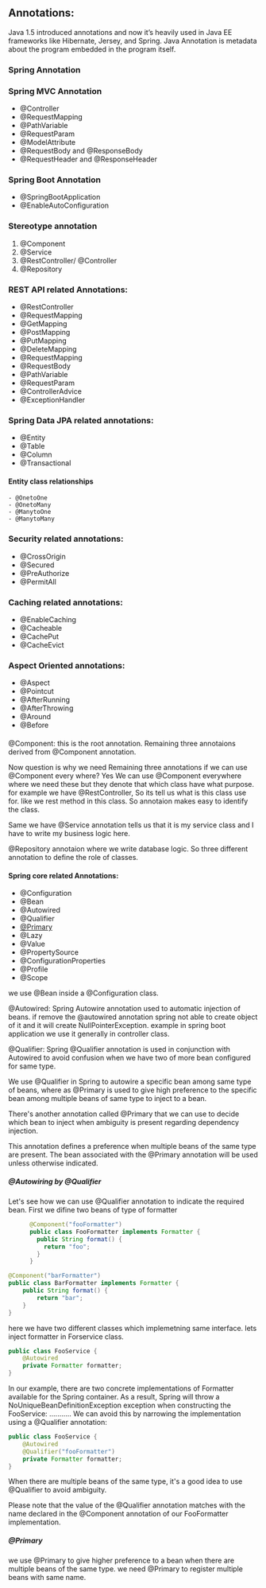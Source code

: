 ## Annotations: 
  Java 1.5 introduced annotations and now it’s heavily used in Java EE frameworks like Hibernate, Jersey, and Spring. 
  Java Annotation is metadata about the program embedded in the program itself.

### Spring Annotation

### Spring MVC Annotation
  - @Controller
  - @RequestMapping
  - @PathVariable
  - @RequestParam
  - @ModelAttribute 
  - @RequestBody and @ResponseBody
  - @RequestHeader and @ResponseHeader
    
### Spring Boot Annotation
  - @SpringBootApplication
  - @EnableAutoConfiguration

### Stereotype annotation
  1. @Component
  2. @Service
  3. @RestController/ @Controller
  4. @Repository

### REST API related Annotations:
  - @RestController
  - @RequestMapping
  - @GetMapping
  - @PostMapping
  - @PutMapping
  - @DeleteMapping
  - @RequestMapping
  - @RequestBody
  - @PathVariable
  - @RequestParam
  - @ControllerAdvice
  - @ExceptionHandler
  
### Spring Data JPA related annotations:
  - @Entity
  - @Table
  - @Column
  - @Transactional
  #### Entity class relationships
    - @OnetoOne
    - @OnetoMany
    - @ManytoOne
    - @ManytoMany
    
### Security related annotations:
  - @CrossOrigin
  - @Secured
  - @PreAuthorize
  - @PermitAll

### Caching related annotations:
 - @EnableCaching
 - @Cacheable
 - @CachePut
 - @CacheEvict

### Aspect Oriented annotations:
 - @Aspect
 - @Pointcut
 - @AfterRunning
 - @AfterThrowing
 - @Around
 - @Before

####
  @Component: this is the root annotation. Remaining three annotaions derived from @Component annotation.
  
  Now question is why we need Remaining three annotations if we can use @Component every where?
  Yes We can use @Component everywhere where we need these but they denote that which class have what purpose. 
  for example we have @RestController, So its tell us what is this class use for. like we rest method in this class. So annotaion makes easy to identify the class.
  
  Same we have @Service annotation tells us that it is my service class and I have to write my business logic here.
  
  @Repository annotaion where we write database logic. 
  So three different annotation to define the role of classes.
  
#### Spring core related Annotations:
  - @Configuration
  - @Bean
  - @Autowired
  - @Qualifier
  - [@Primary](https://www.baeldung.com/spring-qualifier-annotation#:~:text=%40Qualifier%20vs%20%40Primary,the%20same%20type%20are%20present.)
  - @Lazy
  - @Value
  - @PropertySource
  - @ConfigurationProperties
  - @Profile
  - @Scope
  
  
  we use @Bean inside a @Configuration class.
 
  @Autowired: Spring Autowire annotation used to automatic injection of beans.
  if remove the @autowired annotation spring not able to create object of it and it will create NullPointerException. example in spring boot application we use it generally in controller class.
  
  @Qualifier: Spring @Qualifier annotation is used in conjunction with Autowired to avoid confusion when we have two of more bean configured for same type.
  
  We use @Qualifier in Spring to autowire a specific bean among same type of beans, where as @Primary is used to give high preference to the specific bean among       multiple beans of same type to inject to a bean.
  
  There's another annotation called @Primary that we can use to decide which bean to inject when ambiguity is present regarding dependency injection.

  This annotation defines a preference when multiple beans of the same type are present. The bean associated with the @Primary annotation will be used unless       otherwise indicated.
  
##### @Autowiring by @Qualifier
 Let's see how we can use @Qualifier annotation to indicate the required bean.
 First we difine two beans of type of formatter 
      
```java
      @Component("fooFormatter")
      public class FooFormatter implements Formatter {
        public String format() {
          return "foo";
        }
      }
```

```java
@Component("barFormatter")
public class BarFormatter implements Formatter {
    public String format() {
        return "bar";
    }
}
```

here we have two different classes which implemetning same interface. lets inject formatter in Forservice class.
```java
public class FooService {
    @Autowired
    private Formatter formatter;
}
```
In our example, there are two concrete implementations of Formatter available for the Spring container. As a result, Spring will throw a NoUniqueBeanDefinitionException exception when constructing the FooService:
...........
We can avoid this by narrowing the implementation using a @Qualifier annotation:
```java
public class FooService {
    @Autowired
    @Qualifier("fooFormatter")
    private Formatter formatter;
}
```

When there are multiple beans of the same type, it's a good idea to use @Qualifier to avoid ambiguity.

Please note that the value of the @Qualifier annotation matches with the name declared in the @Component annotation of our FooFormatter implementation.
  
##### @Primary
we use @Primary to give higher preference to a bean when there are multiple beans of the same type.
we need @Primary to register multiple beans with same name.


